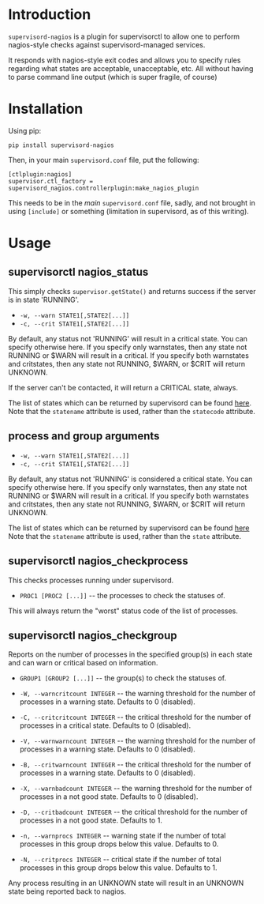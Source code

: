 # Introduction

`supervisord-nagios` is a plugin for supervisorctl to allow one to perform nagios-style checks against supervisord-managed services.

It responds with nagios-style exit codes and allows you to specify rules regarding what states are acceptable, unacceptable, etc.
All without having to parse command line output (which is super fragile, of course)

# Installation

Using pip:

    pip install supervisord-nagios

Then, in your main `supervisord.conf` file, put the following:

    [ctlplugin:nagios]
    supervisor.ctl_factory = supervisord_nagios.controllerplugin:make_nagios_plugin

This needs to be in the *main* `supervisord.conf` file, sadly, and not brought in using `[include]` or something (limitation in supervisord, as of this writing).

# Usage

## supervisorctl nagios\_status

This simply checks `supervisor.getState()` and returns success if the server is in state 'RUNNING'.

* `-w, --warn STATE1[,STATE2[...]]`
* `-c, --crit STATE1[,STATE2[...]]`

By default, any status not 'RUNNING' will result in a critical state. You can specify otherwise here.
If you specify only warnstates, then any state not RUNNING or $WARN will result in a critical.
If you specify both warnstates and critstates, then any state not RUNNING, $WARN, or $CRIT will return UNKNOWN.

If the server can't be contacted, it will return a CRITICAL state, always.

The list of states which can be returned by supervisord can be found [here](http://supervisord.org/api.html#supervisor.rpcinterface.SupervisorNamespaceRPCInterface.getState).
Note that the `statename` attribute is used, rather than the `statecode` attribute.

## process and group arguments

* `-w, --warn STATE1[,STATE2[...]]`
* `-c, --crit STATE1[,STATE2[...]]`

By default, any status not 'RUNNING' is considered a critical state. You can specify otherwise here.
If you specify only warnstates, then any state not RUNNING or $WARN will result in a critical.
If you specify both warnstates and critstates, then any state not RUNNING, $WARN, or $CRIT will return UNKNOWN.

The list of states which can be returned by supervisord can be found [here](http://supervisord.org/subprocess.html#process-states)
Note that the `statename` attribute is used, rather than the `state` attribute.

## supervisorctl nagios\_checkprocess

This checks processes running under supervisord.

* `PROC1 [PROC2 [...]]` -- the processes to check the statuses of.

This will always return the "worst" status code of the list of processes.

## supervisorctl nagios\_checkgroup

Reports on the number of processes in the specified group(s) in each state and can warn or critical based on information.

* `GROUP1 [GROUP2 [...]]` -- the group(s) to check the statuses of.

* `-W, --warncritcount INTEGER` -- the warning threshold for the number of processes in a warning state. Defaults to 0 (disabled).
* `-C, --critcritcount INTEGER` -- the critical threshold for the number of processes in a critical state. Defaults to 0 (disabled).

* `-V, --warnwarncount INTEGER` -- the warning threshold for the number of processes in a warning state. Defaults to 0 (disabled).
* `-B, --critwarncount INTEGER` -- the critical threshold for the number of processes in a warning state. Defaults to 0 (disabled).

* `-X, --warnbadcount INTEGER` -- the warning threshold for the number of processes in a not good state. Defaults to 0 (disabled).
* `-D, --critbadcount INTEGER` -- the critical threshold for the number of processes in a not good state. Defaults to 1.

* `-n, --warnprocs INTEGER` -- warning state if the number of total processes in this group drops below this value. Defaults to 0.
* `-N, --critprocs INTEGER` -- critical state if the number of total processes in this group drops below this value. Defaults to 1.

Any process resulting in an UNKNOWN state will result in an UNKNOWN state being reported back to nagios.
